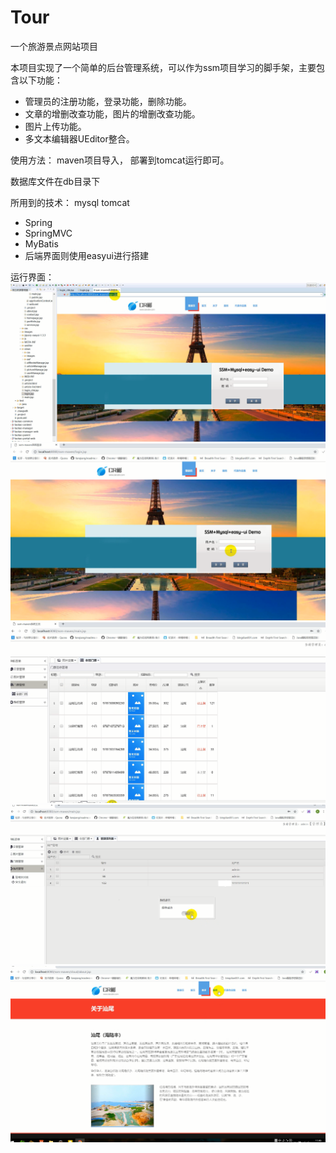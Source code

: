 ﻿# Tour
一个旅游景点网站项目


本项目实现了一个简单的后台管理系统，可以作为ssm项目学习的脚手架，主要包含以下功能： <br /> 
- 管理员的注册功能，登录功能，删除功能。 <br /> 
- 文章的增删改查功能，图片的增删改查功能。 <br /> 
- 图片上传功能。 <br /> 
- 多文本编辑器UEditor整合。 <br /> 


使用方法：
maven项目导入，  部署到tomcat运行即可。

数据库文件在db目录下

所用到的技术：
mysql
tomcat
- Spring <br /> 
- SpringMVC <br /> 
- MyBatis <br /> 
- 后端界面则使用easyui进行搭建 <br /> 



运行界面：<br/>
![Image text](https://github.com/yejianxianbin/Tour/blob/master/RunPage/1.PNG)
![Image text](https://github.com/yejianxianbin/Tour/blob/master/RunPage/2.PNG)
![Image text](https://github.com/yejianxianbin/Tour/blob/master/RunPage/3.PNG)
![Image text](https://github.com/yejianxianbin/Tour/blob/master/RunPage/4.PNG)
![Image text](https://github.com/yejianxianbin/Tour/blob/master/RunPage/5.PNG)


